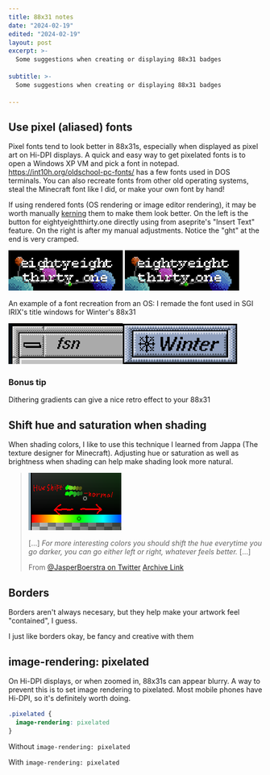```yaml
---
title: 88x31 notes
date: "2024-02-19"
edited: "2024-02-19"
layout: post
excerpt: >-
  Some suggestions when creating or displaying 88x31 badges

subtitle: >-
  Some suggestions when creating or displaying 88x31 badges

---
```



<style>
  .pixelated {
    image-rendering: pixelated
  }

  .scaled {
    width:45%
  }

  img {overflow: hidden; max-width: 100%}
</style>

## Use pixel (aliased) fonts

Pixel fonts tend to look better in 88x31s, especially when displayed as pixel art on Hi-DPI displays. A quick and easy way to get pixelated fonts is to open a Windows XP VM and pick a font in notepad. https://int10h.org/oldschool-pc-fonts/ has a few fonts used in DOS terminals. You can also recreate fonts from other old operating systems, steal the Minecraft font like I did, or make your own font by hand! 

If using rendered fonts (OS rendering or image editor rendering), it may be worth manually [kerning](https://en.wikipedia.org/wiki/Kerning) them to make them look better. On the left is the button for eightyeightthirty.one directly using from aseprite's "Insert Text" feature. On the right is after my manual adjustments. Notice the "ght" at the end is very cramped.

<img src="/static/pages/88x31-notes-eightyeightthirtyone-unkerned.png" class="pixelated scaled">
<img src="/static/buttons/88x31.png" class="pixelated scaled"> 

An example of a font recreation from an OS: I remade the font used in SGI IRIX's title windows for Winter's 88x31

<img src="/static/pages/88x31-notes-sgi-irix.png" class="pixelated scaled"><img src="/static/buttons/winter.png" class="pixelated scaled">

### Bonus tip
Dithering gradients can give a nice retro effect to your 88x31

## Shift hue and saturation when shading

When shading colors, I like to use this technique I learned from Jappa (The texture designer for Minecraft). Adjusting hue or saturation as well as brightness when shading can help make shading look more natural.

> ![ ](/static/pages/88x31-notes-jappa-shading.png)  
>
> [...] *For more interesting colors you should shift the hue everytime you go darker, you can go either left or right, whatever feels better.* [...]  
>
>From [@JasperBoerstra on Twitter](https://twitter.com/JasperBoerstra/status/1100740951662886913) [Archive Link](https://web.archive.org/web/20231224213730/https://twitter.com/JasperBoerstra/status/1100740951662886913?s=20)

## Borders

Borders aren't always necesary, but they help make your artwork feel "contained", I guess.

I just like borders okay, be fancy and creative with them

## image-rendering: pixelated

On Hi-DPI displays, or when zoomed in, 88x31s can appear blurry. A way to prevent this is to set image rendering to pixelated. Most mobile phones have Hi-DPI, so it's definitely worth doing.
```css
.pixelated {
  image-rendering: pixelated
}
```
Without `image-rendering: pixelated`
<img srcset="/static/pages/88x31-notes-badges-blurry.png 2x">

With `image-rendering: pixelated`
<img srcset="/static/pages/88x31-notes-badges-pixelated.png 2x">